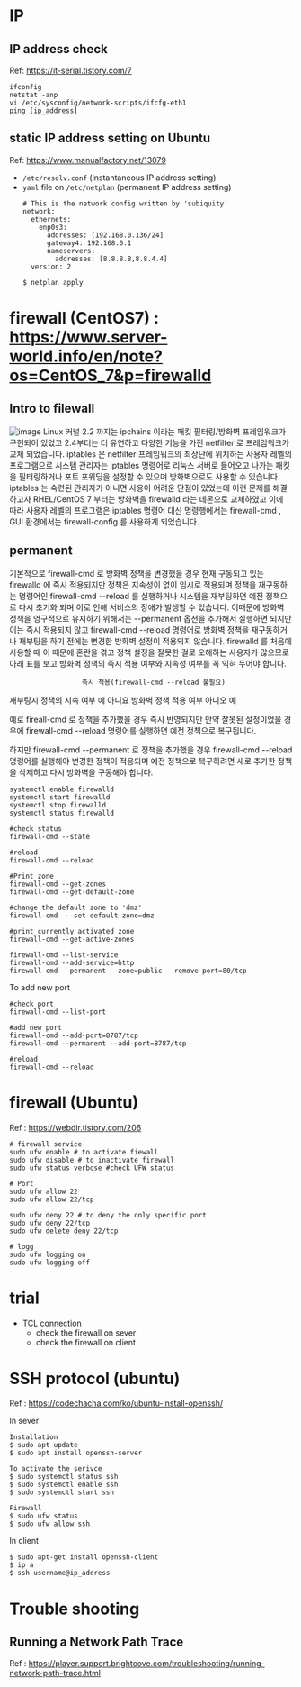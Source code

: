 # IP
## IP address check
Ref: https://it-serial.tistory.com/7
```
ifconfig
netstat -anp
vi /etc/sysconfig/network-scripts/ifcfg-eth1 
ping [ip_address]
```

## static IP address setting on Ubuntu
Ref: https://www.manualfactory.net/13079
- `/etc/resolv.conf` (instantaneous IP address setting)
- `yaml` file on `/etc/netplan` (permanent IP address setting)
  ```
  # This is the network config written by 'subiquity'
  network:
    ethernets:
      enp0s3:
        addresses: [192.168.0.136/24]
        gateway4: 192.168.0.1
        nameservers:
          addresses: [8.8.8.8,8.8.4.4]
    version: 2
  ```
  ```
  $ netplan apply
  ```
# firewall (CentOS7) : https://www.server-world.info/en/note?os=CentOS_7&p=firewalld

## Intro to filewall
![image](https://user-images.githubusercontent.com/48517782/131292643-2f1ef58d-605a-466a-bfd1-fce9c0594e3c.png)
Linux 커널 2.2 까지는 ipchains 이라는 패킷 필터링/방화벽 프레임워크가 구현되어 있었고 2.4부터는 더 유연하고 다양한 기능을 가진 netfilter 로 프레임워크가 교체 되었습니다.
iptables 은 netfilter 프레임워크의 최상단에 위치하는 사용자 레벨의 프로그램으로 시스템 관리자는 iptables 명령어로 리눅스 서버로 들어오고 나가는 패킷을 필터링하거나 포트 포워딩을 설정할 수 있으며 방화벽으로도 사용할 수 있습니다.
iptables 는 숙련된 관리자가 아니면 사용이 어려운 단점이 있었는데 이런 문제를 해결하고자 RHEL/CentOS 7 부터는 방화벽을 firewalld 라는 데몬으로 교체하였고 이에 따라 사용자 레벨의 프로그램은 iptables 명령어 대신 명령행에서는 firewall-cmd , GUI 환경에서는 firewall-config 를 사용하게 되었습니다.

## permanent
기본적으로 firewall-cmd 로 방화벽 정책을 변경했을 경우 현재 구동되고 있는 firewalld 에 즉시 적용되지만 정책은 지속성이 없이 임시로 적용되며 정책을 재구동하는 명령어인 firewall-cmd --reload 를 실행하거나 시스템을 재부팅하면 예전 정책으로 다시 초기화 되며 이로 인해 서비스의 장애가 발생할 수 있습니다.
이때문에 방화벽 정책을 영구적으로 유지하기 위해서는 --permanent 옵션을 추가해서 실행하면 되지만 이는 즉시 적용되지 않고 firewall-cmd --reload 명령어로 방화벽 정책을 재구동하거나 재부팅을 하기 전에는 변경한 방화벽 설정이 적용되지 않습니다.
firewalld 를 처음에 사용할 때 이 때문에 혼란을 겪고 정책 설정을 잘못한 걸로 오해하는 사용자가 많으므로 아래 표를 보고 방화벽 정책의 즉시 적용 여부와 지속성 여부를 꼭 익혀 두어야 합니다.




                      즉시 적용(firewall-cmd --reload 불필요)	
재부팅시 정책의 지속 여부	예	                  아니요
방화벽 정책 적용 여부      아니오	              예


예로 fireall-cmd 로 정책을 추가했을 경우 즉시 반영되지만 만약 잘못된 설정이었을 경우에 firewall-cmd --reload 명령어를 실행하면 예전 정책으로 복구됩니다.

하지만 firewall-cmd --permanent  로 정책을 추가했을 경우 firewall-cmd --reload 명령어를 실행해야 변경한 정책이 적용되며 예전 정책으로 복구하려면 새로 추가한 정책을 삭제하고 다시 방화벽을 구동해야 합니다.



```
systemctl enable firewalld
systemctl start firewalld
systemctl stop firewalld
systemctl status firewalld
```

```
#check status
firewall-cmd --state

#reload
firewall-cmd --reload
```

```
#Print zone
firewall-cmd --get-zones
firewall-cmd --get-default-zone

#change the default zone to 'dmz'
firewall-cmd  --set-default-zone=dmz

#print currently activated zone
firewall-cmd --get-active-zones

firewall-cmd --list-service
firewall-cmd --add-service=http
firewall-cmd --permanent --zone=public --remove-port=80/tcp
```

To add new port
```
#check port
firewall-cmd --list-port 

#add new port
firewall-cmd --add-port=8787/tcp
firewall-cmd --permanent --add-port=8787/tcp

#reload
firewall-cmd --reload
```

# firewall (Ubuntu)
Ref : https://webdir.tistory.com/206
```
# firewall service
sudo ufw enable # to activate fiewall
sudo ufw disable # to inactivate firewall
sudo ufw status verbose #check UFW status

# Port
sudo ufw allow 22
sudo ufw allow 22/tcp

sudo ufw deny 22 # to deny the only specific port
sudo ufw deny 22/tcp
sudo ufw delete deny 22/tcp

# logg
sudo ufw logging on
sudo ufw logging off
```

# trial
- TCL connection
  - check the firewall on sever
  - check the firewall on client

# SSH protocol (ubuntu)
Ref : https://codechacha.com/ko/ubuntu-install-openssh/  

In sever
```
Installation
$ sudo apt update
$ sudo apt install openssh-server

To activate the serivce
$ sudo systemctl status ssh
$ sudo systemctl enable ssh
$ sudo systemctl start ssh

Firewall
$ sudo ufw status
$ sudo ufw allow ssh
```

In client  
```
$ sudo apt-get install openssh-client
$ ip a
$ ssh username@ip_address
```

# Trouble shooting
## Running a Network Path Trace
Ref : https://player.support.brightcove.com/troubleshooting/running-network-path-trace.html
